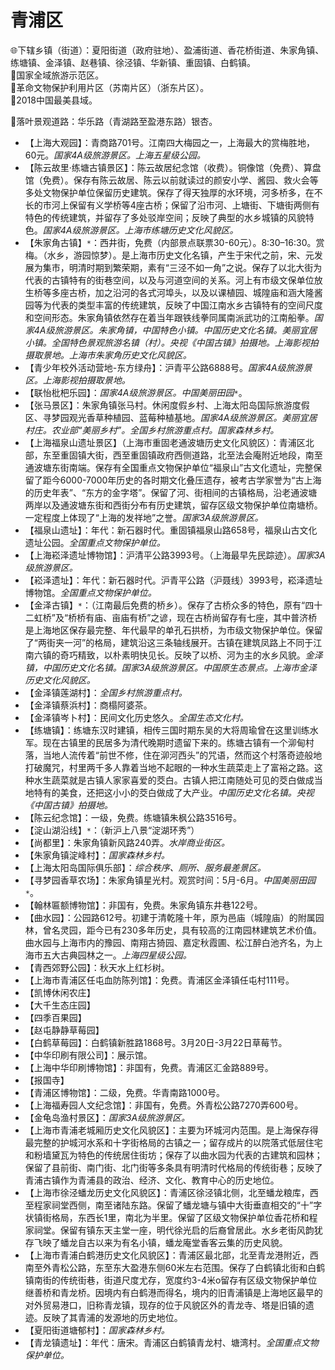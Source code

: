# 青浦区  
🌐下辖乡镇（街道）：夏阳街道（政府驻地）、盈浦街道、香花桥街道、朱家角镇、练塘镇、金泽镇、赵巷镇、徐泾镇、华新镇、重固镇、白鹤镇。   
🚩国家全域旅游示范区。   
🚩革命文物保护利用片区（苏南片区）（浙东片区）。   
🏅2018中国最美县域。   
  
🧭落叶景观道路：华乐路（青湖路至盈港东路）银杏。   
  
* 【上海大观园】：青商路701号。江南四大梅园之一，上海最大的赏梅胜地，60元。*国家4A级旅游景区。上海五星级公园。*  
* 【陈云故里·练塘古镇景区】：陈云故居纪念馆（收费）。铜像馆（免费）、算盘馆（免费）。保存有陈云故居、陈云以前就读过的颜安小学、酱园、救火会等多处文物保护单位保留历史建筑。保存了得天独厚的水环境，河多桥多，在不长的市河上保留有义学桥等4座古桥；保留了沿市河、上塘街、下塘街两侧有特色的传统建筑，并留存了多处驳岸空间；反映了典型的水乡城镇的风貌特色。*国家4A级旅游景区。上海市练塘历史文化风貌区。*  
* 【朱家角古镇】`*`：西井街，免费（内部景点联票30-60元）。8:30–16:30。赏梅。（水乡，游园惊梦）。是上海市历史文化名镇，产生于宋代之前，宋、元发展为集市，明清时期到繁荣期，素有“三泾不如一角”之说。保存了以北大街为代表的古镇特有的街巷空间，以及与河道空间的关系。河上有市级文保单位放生桥等多座古桥，加之沿河的各式河埠头，以及以课植园、城隍庙和涵大隆酱园等为代表的类型丰富的传统建筑，反映了中国江南水乡古镇特有的空间尺度和空间形态。朱家角镇依然存在着当年跟铁线拳同属南派武功的江南船拳。*国家4A级旅游景区。朱家角镇，中国特色小镇。中国历史文化名镇。美丽宜居小镇。全国特色景观旅游名镇（村）。央视《中国古镇》拍摄地。上海影视拍摄取景地。上海市朱家角历史文化风貌区。*  
* 【青少年校外活动营地-东方绿舟】：沪青平公路6888号。*国家4A级旅游景区。上海影视拍摄取景地。*  
* 【联怡枇杷乐园】：*国家4A级旅游景区。中国美丽田园*`*`。   
* 【张马景区】：朱家角镇张马村。休闲度假乡村、上海太阳岛国际旅游度假区、寻梦园观光香草种植园、蓝莓种植基地。*国家4A级旅游景区。美丽宜居村庄。农业部“美丽乡村”。全国乡村旅游重点村。国家森林乡村。*  
* 【上海福泉山遗址景区】（上海市重固老通波塘历史文化风貌区）：青浦区北部，东至重固镇大街，西至重固镇政府西侧道路，北至法会庵附近地段，南至通波塘东街南端。保存有全国重点文物保护单位“福泉山”古文化遗址，完整保留了距今6000-7000年历史的各时期文化叠压遗存，被考古学家誉为“古上海的历史年表”、“东方的金字塔”。保留了河、街相间的古镇格局，沿老通波塘两岸以及通波塘东街和西街分布有历史建筑，留存区级文物保护单位南塘桥。一定程度上体现了“上海的发祥地”之誉。*国家3A级旅游景区。*  
* 【福泉山遗址】：年代：新石器时代。重固镇福泉山路658号，福泉山古文化遗址公园。*全国重点文物保护单位。*   
* 【上海崧泽遗址博物馆】：沪清平公路3993号。（上海最早先民踪迹）。*国家3A级旅游景区。*  
* 【崧泽遗址】：年代：新石器时代。沪青平公路（沪聂线）3993号，崧泽遗址博物馆。*全国重点文物保护单位。*   
* 【金泽古镇】`*`：（江南最后免费的桥乡）。保存了古桥众多的特色，原有“四十二虹桥”及“桥桥有庙、亩庙有桥”之谚，现在古桥尚留存有七座，其中普济桥是上海地区保存最完整、年代最早的单孔石拱桥，为市级文物保护单位。保留了“两街夹一河”的格局，建筑沿这三条轴线展开。古镇在建筑凤路上不同于江南六镇的奇巧精致，以朴素明快见长。反映了以桥、河为主的水乡风貌。*金泽镇，中国历史文化名镇。国家3A级旅游景区。中国原生态景点。上海市金泽历史文化风貌区。*  
* 【金泽镇莲湖村】：*全国乡村旅游重点村。*  
* 【金泽镇蔡浜村】：商榻阿婆茶。   
* 【金泽镇岑卜村】：民间文化历史悠久。*全国生态文化村。*  
* 【练塘镇】：练塘东汉时建镇，相传三国时期东吴的大将周瑜曾在这里训练水军。现在古镇里的民居多为清代晚期时遗留下来的。练塘古镇有一个泖甸村落，当地人流传着“前世不修，住在泖河西头”的咒语，然而这个村落奇迹般地打破魔咒，村里两千多人靠着当地不起眼的一种水生蔬菜走上了富裕之路。这种水生蔬菜就是古镇人家家喜爱的茭白。古镇人把江南随处可见的茭白做成当地特有的美食，还把这小小的茭白做成了大产业。*中国历史文化名镇。央视《中国古镇》拍摄地。*  
* 【陈云纪念馆】：一级，免费。练塘镇朱枫公路3516号。   
* 【淀山湖沿线】`*`：（新沪上八景“淀湖环秀”）  
* 【尚都里】：朱家角镇新风路240弄。*水岸商业街区。*  
* 【朱家角镇淀峰村】：*国家森林乡村。*  
* 【上海太阳岛国际俱乐部】：*综合秩序、厕所、服务最差景区。*  
* 【寻梦园香草农场】：朱家角镇星光村。观赏时间：5月-6月。*中国美丽田园*`*`。   
* 【翰林匾额博物馆】：非国有，免费。朱家角镇东井巷122号。   
* 【曲水园】：公园路612号。初建于清乾隆十年，原为邑庙（城隍庙）的附属园林，曾名灵园，距今已有230多年历史，具有较高的江南园林建筑艺术价值。曲水园与上海市内的豫园、南翔古猗园、嘉定秋霞圃、松江醉白池齐名，为上海市五大古典园林之一。*上海四星级公园。*  
* 【青西郊野公园】：秋天水上红杉树。   
* 【上海市青浦区任屯血防陈列馆】：免费。青浦区金泽镇任屯村111号。   
* 【凯博休闲农庄】  
* 【大千生态庄园】  
* 【四季百果园】  
* 【赵屯静静草莓园】  
* 【白鹤草莓园】：白鹤镇新胜路1868号。3月20日-3月22日草莓节。   
* 【中华印刷有限公司】：展示馆。   
* 【上海中华印刷博物馆】：非国有，免费。青浦区汇金路889号。   
* 【报国寺】  
* 【青浦区博物馆】：二级，免费。华青南路1000号。   
* 【上海福寿园人文纪念馆】：非国有，免费。外青松公路7270弄600号。   
* 【金龟岛渔村景区】：*国家3A级旅游景区。*  
* 【上海市青浦老城厢历史文化风貌区】：主要为环城河内范围。是上海保存得最完整的护城河水系和十字街格局的古镇之一；留存成片的以院落式低层住宅和粉墙黛瓦为特色的传统居住街坊；保存了以曲水园为代表的古建筑和园林；保留了县前街、南门街、北门街等多条具有明清时代格局的传统街巷；反映了青浦古镇作为青浦县的政治、经济、文化、教育中心的历史地位。   
* 【上海市徐泾蟠龙历史文化风貌区】：青浦区徐泾镇北侧，北至蟠龙粮库，西至程家祠堂西侧，南至诸陆东路。保留了蟠龙塘与镇中大街垂直相交的“十”字状镇街格局，东西长1里，南北为半里。保留了区级文物保护单位香花桥和程家祠堂。保留有镇东天主堂一座，明代徐光启的后裔曾居此。水乡老街风韵犹存飞映了蟠龙自古以来为有名小镇，蟠龙庵堂香客云集的历史风貌。   
* 【上海市青浦白鹤港历史文化风貌区】：青浦区最北部，北至青龙港附近，西南至外青松公路，东至东大盈港东侧60米左右范围。保存了白鹤镇北街和白鹤镇南街的传统街巷，街道尺度尤存，宽度约3-4米o留存有区级文物保护单位继善桥和青龙桥。因境内有白鹤港而得名，境内的旧青浦镇是上海地区最早的对外贸易港口，旧称青龙镇，现存的位于风貌区外的青龙寺、塔是旧镇的遗迹。反映了其青浦的发源地的历史地位。   
* 【夏阳街道塘郁村】：*国家森林乡村。*    
* 【青龙镇遗址】：年代：唐宋。青浦区白鹤镇青龙村、塘湾村。*全国重点文物保护单位。*   